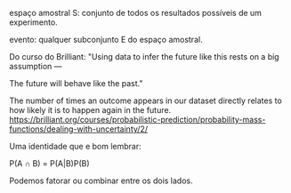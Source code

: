 espaço amostral S: conjunto de todos os resultados possíveis de um experimento.

evento: qualquer subconjunto E do espaço amostral.


Do curso do Brilliant:
"Using data to infer the future like this rests on a big assumption —

The future will behave like the past."

The number of times an outcome appears in our dataset directly relates to how likely it is to happen again in the future.
https://brilliant.org/courses/probabilistic-prediction/probability-mass-functions/dealing-with-uncertainty/2/


Uma identidade que e bom lembrar:

P(A $\cap$ B) = P(A|B)P(B)

Podemos fatorar ou combinar entre os dois lados.

